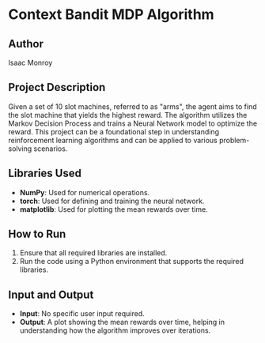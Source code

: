 # Context Bandit MDP Algorithm

## Author
Isaac Monroy

## Project Description
Given a set of 10 slot machines, referred to as "arms", the agent aims to find the slot machine that yields the highest reward. The algorithm utilizes the Markov Decision Process and trains a Neural Network model to optimize the reward. This project can be a foundational step in understanding reinforcement learning algorithms and can be applied to various problem-solving scenarios.

## Libraries Used
- **NumPy**: Used for numerical operations.
- **torch**: Used for defining and training the neural network.
- **matplotlib**: Used for plotting the mean rewards over time.

## How to Run
1. Ensure that all required libraries are installed.
2. Run the code using a Python environment that supports the required libraries.

## Input and Output
- **Input**: No specific user input required.
- **Output**: A plot showing the mean rewards over time, helping in understanding how the algorithm improves over iterations.
